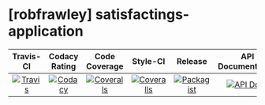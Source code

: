 
# [robfrawley] satisfactings-application

|       Travis-CI        |      Codacy Rating      |      Code Coverage      |        Style-CI         |         Release         |    API Documentation    |
|:----------------------:|:-----------------------:|:-----------------------:|:-----------------------:|:-----------------------:|:-----------------------:|
| [![Travis](https://src.run/satisfactings-application/travis.svg)](https://src.run/satisfactings-application/travis) | [![Codacy](https://src.run/satisfactings-application/codacy.svg)](https://src.run/satisfactings-application/codacy) | [![Coveralls](https://src.run/satisfactings-application/coveralls.svg)](https://src.run/satisfactings-application/coveralls) | [![Coveralls](https://src.run/satisfactings-application/styleci.svg)](https://src.run/satisfactings-application/styleci) | [![Packagist](https://src.run/satisfactings-application/packagist.svg)](https://src.run/satisfactings-application/packagist) | [![API Docs](https://src.run/satisfactings-application/api.svg)](https://src.run/satisfactings-application/api) |
